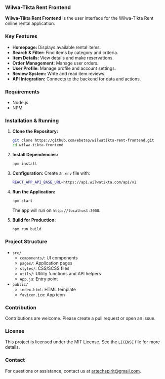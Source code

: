 ### Wilwa-Tikta Rent Frontend

**Wilwa-Tikta Rent Frontend** is the user interface for the Wilwa-Tikta Rent online rental application.

### Key Features
- **Homepage:** Displays available rental items.
- **Search & Filter:** Find items by category and criteria.
- **Item Details:** View details and make reservations.
- **Order Management:** Manage user orders.
- **User Profile:** Manage profile and account settings.
- **Review System:** Write and read item reviews.
- **API Integration:** Connects to the backend for data and actions.

### Requirements
- Node.js
- NPM

### Installation & Running
1. **Clone the Repository:**
   ```bash
   git clone https://github.com/ebetap/wilwatikta-rent-frontend.git
   cd wilwa-tikta-frontend
   ```
2. **Install Dependencies:**
   ```bash
   npm install
   ```
3. **Configuration:** Create a `.env` file with:
   ```bash
   REACT_APP_API_BASE_URL=https://api.wilwatikta.com/api/v1
   ```
4. **Run the Application:**
   ```bash
   npm start
   ```
   The app will run on `http://localhost:3000`.

5. **Build for Production:**
   ```bash
   npm run build
   ```

### Project Structure
- `src/`
  - `components/`: UI components
  - `pages/`: Application pages
  - `styles/`: CSS/SCSS files
  - `utils/`: Utility functions and API helpers
  - `App.js`: Entry point
- `public/`
  - `index.html`: HTML template
  - `favicon.ico`: App icon

### Contribution
Contributions are welcome. Please create a pull request or open an issue.

### License
This project is licensed under the MIT License. See the `LICENSE` file for more details.

### Contact
For questions or assistance, contact us at [artechspirit@gmail.com](mailto:artechspirit@gmail.com).
